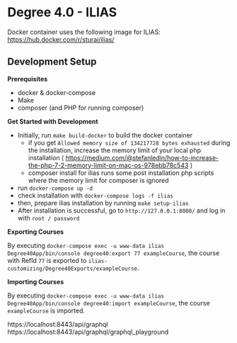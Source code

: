 # Degree 4.0 - ILIAS

Docker container uses the following image for ILIAS:
https://hub.docker.com/r/sturai/ilias/

## Development Setup

**Prerequisites**

- docker & docker-compose
- Make
- composer (and PHP for running composer)


**Get Started with Development**

- Initially, run `make build-docker` to build the docker container
    - if you get ` Allowed memory size of 134217728 bytes exhausted ` during the installation, increase the memory limit of your local php installation ( https://medium.com/@stefanledin/how-to-increase-the-php-7-2-memory-limit-on-mac-os-978ebb78c543 )
    - composer install for ilias runs some post installation php scripts where the memory limit for composer is ignored
- run `docker-compose up -d`
- check installation with `docker-compose logs -f ilias`
- then, prepare ilias installation by running `make setup-ilias`
- After installation is successful, go to `http://127.0.0.1:8080/` and log in with `root / password`


**Exporting Courses**

By executing `docker-compose exec -u www-data ilias Degree40App/bin/console degree40:export 77 exampleCourse`,
the course with RefId `77` is exported to `ilias-customizing/Degree40Exports/exampleCourse`.

**Importing Courses**

By executing `docker-compose exec -u www-data ilias Degree40App/bin/console degree40:import exampleCourse`,
the course `exampleCourse` is imported.





https://localhost:8443/api/graphql
https://localhost:8443/api/graphql/graphql_playground
